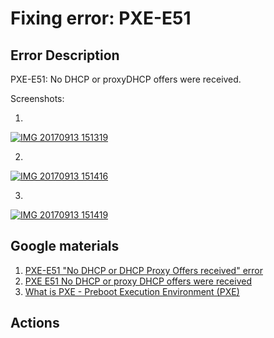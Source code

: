 # Fixing error: PXE-E51

## Error Description

PXE-E51: No DHCP or proxyDHCP offers were received.

Screenshots:

1.
<a href="https://ibb.co/eOUNoa"><img src="https://thumb.ibb.co/eOUNoa/IMG_20170913_151319.jpg" alt="IMG 20170913 151319" border="0" /></a>

2.
<a href="https://ibb.co/dH8tuF"><img src="https://preview.ibb.co/gjjBgv/IMG_20170913_151416.jpg" alt="IMG 20170913 151416" border="0" /></a>

3.
<a href="https://ibb.co/ng9cMv"><img src="https://thumb.ibb.co/ng9cMv/IMG_20170913_151419.jpg" alt="IMG 20170913 151419" border="0" /></a>

## Google materials

1. [PXE-E51 "No DHCP or DHCP Proxy Offers received" error](https://community.saas.hpe.com/t5/ProLiant-Deployment-and/PXE-E51-quot-No-DHCP-or-DHCP-Proxy-Offers-received-quot-error/td-p/835177)
1. [PXE E51 No DHCP or proxy DHCP offers were received](https://support.symantec.com/en_US/article.TECH12323.html)
1. [What is PXE - Preboot Execution Environment (PXE)](http://searchnetworking.techtarget.com/definition/Preboot-Execution-Environment)

## Actions


